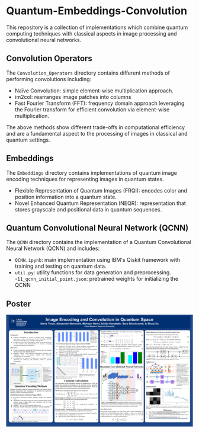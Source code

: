 # Quantum-Embeddings-Convolution

This repository is a collection of implementations which combine quantum computing techniques with classical aspects in image processing and convolutional neural networks.

## Convolution Operators
The ```Convolution_Operators``` directory contains different methods of performing convolutions including:
- Naïve Convolution: simple element-wise multiplication approach.
- im2col: rearranges image patches into columns
- Fast Fourier Transform (FFT): frequency domain approach leveraging the Fourier transform for efficient convolution via element-wise multiplication.

The above methods show different trade-offs in computational efficiency and are a fundamental aspect to the processing of images in classical and quantum settings.

## Embeddings
The ```Embeddings``` directory contains implementations of quantum image encoding techniques for representing images in quantum states.
- Flexible Representation of Quantum Images (FRQI): encodes color and position information into a quantum state.
- Novel Enhanced Quantum Representation (NEQR): representation that stores grayscale and positional data in quantum sequences. 

## Quantum Convolutional Neural Network (QCNN)
The ```QCNN``` directory contains the implementation of a Quantum Convolutional Neural Network (QCNN) and includes:
- ```QCNN.ipynb```: main implementation using IBM's Qiskit framework with training and testing on quantum data.
- ```util.py```: utility functions for data generation and preprocessing.
-```11_qcnn_initial_point.json```: pretrained weights for initializing the QCNN

## Poster
![alt text](./presentation.png)